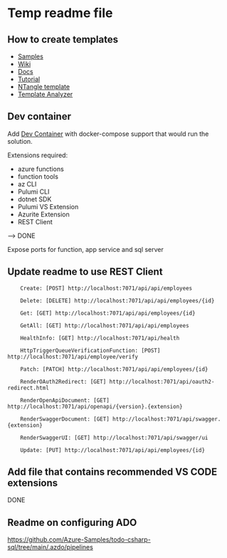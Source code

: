 # Temp readme file

## How to create templates

* [Samples](https://github.com/dotnet/samples/tree/main/core/tutorials/cli-templates-create-item-template)
* [Wiki](https://github.com/dotnet/templating/wiki)
* [Docs](https://learn.microsoft.com/en-us/dotnet/core/tools/custom-templates)
* [Tutorial](https://learn.microsoft.com/en-us/dotnet/core/tutorials/cli-templates-create-item-template)
* [NTangle template](https://github.com/Avanade/NTangle/tree/main/tools/NTangle.Template)
* [Template Analyzer](https://github.com/sayedihashimi/template-sample#template-analyzer)

## Dev container

Add [Dev Container](https://code.visualstudio.com/docs/remote/create-dev-container#_use-docker-compose) with docker-compose support that would run the solution.

Extensions required:

* azure functions
* function tools
* az CLI
* Pulumi CLI
* dotnet SDK
* Pulumi VS Extension
* Azurite Extension
* REST Client

--> DONE

Expose ports for function, app service and sql server

## Update readme to use REST Client
        Create: [POST] http://localhost:7071/api/api/employees

        Delete: [DELETE] http://localhost:7071/api/api/employees/{id}

        Get: [GET] http://localhost:7071/api/api/employees/{id}

        GetAll: [GET] http://localhost:7071/api/api/employees

        HealthInfo: [GET] http://localhost:7071/api/health

        HttpTriggerQueueVerificationFunction: [POST] http://localhost:7071/api/employee/verify

        Patch: [PATCH] http://localhost:7071/api/api/employees/{id}

        RenderOAuth2Redirect: [GET] http://localhost:7071/api/oauth2-redirect.html

        RenderOpenApiDocument: [GET] http://localhost:7071/api/openapi/{version}.{extension}

        RenderSwaggerDocument: [GET] http://localhost:7071/api/swagger.{extension}

        RenderSwaggerUI: [GET] http://localhost:7071/api/swagger/ui

        Update: [PUT] http://localhost:7071/api/api/employees/{id}

## Add file that contains recommended VS CODE extensions

DONE

## Readme on configuring ADO

https://github.com/Azure-Samples/todo-csharp-sql/tree/main/.azdo/pipelines